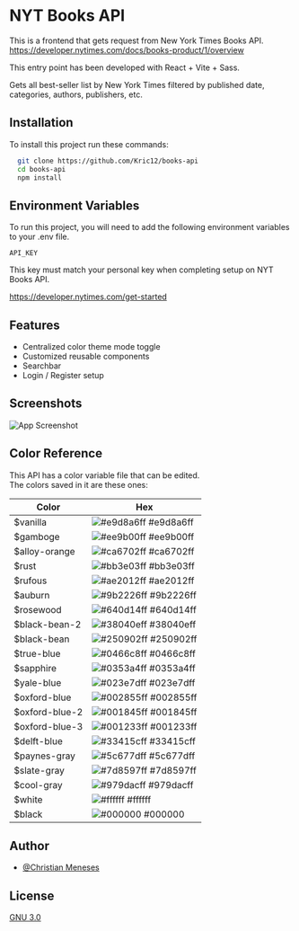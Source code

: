 
# NYT Books API

This is a frontend that gets request from New York Times Books API.
https://developer.nytimes.com/docs/books-product/1/overview

This entry point has been developed with React + Vite + Sass.

Gets all best-seller list by New York Times filtered by published date, categories, authors, publishers, etc.

## Installation

To install this project run these commands:

```bash
  git clone https://github.com/Kric12/books-api
  cd books-api
  npm install
```
    
## Environment Variables

To run this project, you will need to add the following environment variables to your .env file.

`API_KEY`

This key must match your personal key when completing setup on NYT Books API.

https://developer.nytimes.com/get-started
## Features

- Centralized color theme mode toggle
- Customized reusable components
- Searchbar
- Login / Register setup


## Screenshots

![App Screenshot](https://via.placeholder.com/468x300?text=App+Screenshot+Here)

## Color Reference

This API has a color variable file that can be edited. \
The colors saved in it are these ones:

| Color             | Hex                                                                |
| ----------------- | ------------------------------------------------------------------ |
| $vanilla | ![ #e9d8a6ff](https://via.placeholder.com/10/e9d8a6ff?text=+)  #e9d8a6ff |
| $gamboge | ![ #ee9b00ff](https://via.placeholder.com/10/ee9b00ff?text=+)  #ee9b00ff |
| $alloy-orange | ![ #ca6702ff](https://via.placeholder.com/10/ca6702ff?text=+)  #ca6702ff 
| $rust | ![ #bb3e03ff](https://via.placeholder.com/10/bb3e03ff?text=+)  #bb3e03ff |
| $rufous | ![ #ae2012ff](https://via.placeholder.com/10/ae2012ff?text=+)  #ae2012ff |
| $auburn | ![ #9b2226ff](https://via.placeholder.com/10/9b2226ff?text=+)  #9b2226ff |
| $rosewood | ![ #640d14ff](https://via.placeholder.com/10/640d14ff?text=+)  #640d14ff |
| $black-bean-2 | ![ #38040eff](https://via.placeholder.com/10/38040eff?text=+)  #38040eff 
| $black-bean | ![ #250902ff](https://via.placeholder.com/10/250902ff?text=+)  #250902ff |
| $true-blue | ![ #0466c8ff](https://via.placeholder.com/10/0466c8ff?text=+)  #0466c8ff |
| $sapphire | ![ #0353a4ff](https://via.placeholder.com/10/0353a4ff?text=+)  #0353a4ff |
| $yale-blue | ![ #023e7dff](https://via.placeholder.com/10/023e7dff?text=+)  #023e7dff |
| $oxford-blue | ![ #002855ff](https://via.placeholder.com/10/002855ff?text=+)  #002855ff |
| $oxford-blue-2 | ![ #001845ff](https://via.placeholder.com/10/001845ff?text=+)  #001845ff |
| $oxford-blue-3 | ![ #001233ff](https://via.placeholder.com/10/001233ff?text=+)  #001233ff |
| $delft-blue | ![ #33415cff](https://via.placeholder.com/10/33415cff?text=+)  #33415cff |
| $paynes-gray | ![ #5c677dff](https://via.placeholder.com/10/5c677dff?text=+)  #5c677dff |
| $slate-gray | ![ #7d8597ff](https://via.placeholder.com/10/7d8597ff?text=+)  #7d8597ff |
| $cool-gray | ![ #979dacff](https://via.placeholder.com/10/979dacff?text=+)  #979dacff |
| $white | ![ #ffffff](https://via.placeholder.com/10/ffffff?text=+)  #ffffff |
| $black | ![ #000000](https://via.placeholder.com/10/000000?text=+)  #000000 |

## Author

- [@Christian Meneses](https://www.github.com/Kric12)

## License

[GNU 3.0](https://github.com/Kric12/books-api/blob/main/LICENSE)
